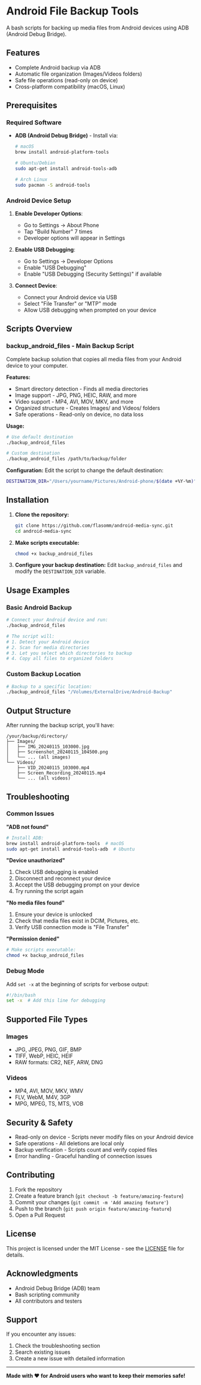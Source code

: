 # Android File Backup Tools

A bash scripts for backing up media files from Android devices using ADB (Android Debug Bridge).

## Features

- Complete Android backup via ADB
- Automatic file organization (Images/Videos folders)
- Safe file operations (read-only on device)
- Cross-platform compatibility (macOS, Linux)

## Prerequisites

### Required Software
- **ADB (Android Debug Bridge)** - Install via:
  ```bash
  # macOS
  brew install android-platform-tools
  
  # Ubuntu/Debian
  sudo apt-get install android-tools-adb
  
  # Arch Linux
  sudo pacman -S android-tools
  ```

### Android Device Setup
1. **Enable Developer Options**:
   - Go to Settings → About Phone
   - Tap "Build Number" 7 times
   - Developer options will appear in Settings

2. **Enable USB Debugging**:
   - Go to Settings → Developer Options
   - Enable "USB Debugging"
   - Enable "USB Debugging (Security Settings)" if available

3. **Connect Device**:
   - Connect your Android device via USB
   - Select "File Transfer" or "MTP" mode
   - Allow USB debugging when prompted on your device

## Scripts Overview

### backup_android_files - Main Backup Script
Complete backup solution that copies all media files from your Android device to your computer.

**Features:**
- Smart directory detection - Finds all media directories
- Image support - JPG, PNG, HEIC, RAW, and more
- Video support - MP4, AVI, MOV, MKV, and more
- Organized structure - Creates Images/ and Videos/ folders
- Safe operations - Read-only on device, no data loss

**Usage:**
```bash
# Use default destination
./backup_android_files

# Custom destination
./backup_android_files /path/to/backup/folder
```

**Configuration:**
Edit the script to change the default destination:
```bash
DESTINATION_DIR="/Users/yourname/Pictures/Android-phone/$(date +%Y-%m)"
```

## Installation

1. **Clone the repository:**
   ```bash
   git clone https://github.com/flasomm/android-media-sync.git
   cd android-media-sync
   ```

2. **Make scripts executable:**
   ```bash
   chmod +x backup_android_files
   ```

3. **Configure your backup destination:**
   Edit `backup_android_files` and modify the `DESTINATION_DIR` variable.

## Usage Examples

### Basic Android Backup
```bash
# Connect your Android device and run:
./backup_android_files

# The script will:
# 1. Detect your Android device
# 2. Scan for media directories
# 3. Let you select which directories to backup
# 4. Copy all files to organized folders
```

### Custom Backup Location
```bash
# Backup to a specific location:
./backup_android_files "/Volumes/ExternalDrive/Android-Backup"
```

## Output Structure

After running the backup script, you'll have:
```
/your/backup/directory/
├── Images/
│   ├── IMG_20240115_103000.jpg
│   ├── Screenshot_20240115_104500.png
│   └── ... (all images)
└── Videos/
    ├── VID_20240115_103000.mp4
    ├── Screen_Recording_20240115.mp4
    └── ... (all videos)
```

## Troubleshooting

### Common Issues

**"ADB not found"**
```bash
# Install ADB:
brew install android-platform-tools  # macOS
sudo apt-get install android-tools-adb  # Ubuntu
```

**"Device unauthorized"**
1. Check USB debugging is enabled
2. Disconnect and reconnect your device
3. Accept the USB debugging prompt on your device
4. Try running the script again

**"No media files found"**
1. Ensure your device is unlocked
2. Check that media files exist in DCIM, Pictures, etc.
3. Verify USB connection mode is "File Transfer"

**"Permission denied"**
```bash
# Make scripts executable:
chmod +x backup_android_files
```

### Debug Mode
Add `set -x` at the beginning of scripts for verbose output:
```bash
#!/bin/bash
set -x  # Add this line for debugging
```

## Supported File Types

### Images
- JPG, JPEG, PNG, GIF, BMP
- TIFF, WebP, HEIC, HEIF
- RAW formats: CR2, NEF, ARW, DNG

### Videos
- MP4, AVI, MOV, MKV, WMV
- FLV, WebM, M4V, 3GP
- MPG, MPEG, TS, MTS, VOB

## Security & Safety

- Read-only on device - Scripts never modify files on your Android device
- Safe operations - All deletions are local only
- Backup verification - Scripts count and verify copied files
- Error handling - Graceful handling of connection issues

## Contributing

1. Fork the repository
2. Create a feature branch (`git checkout -b feature/amazing-feature`)
3. Commit your changes (`git commit -m 'Add amazing feature'`)
4. Push to the branch (`git push origin feature/amazing-feature`)
5. Open a Pull Request

## License

This project is licensed under the MIT License - see the [LICENSE](LICENSE) file for details.

## Acknowledgments

- Android Debug Bridge (ADB) team
- Bash scripting community
- All contributors and testers

## Support

If you encounter any issues:
1. Check the troubleshooting section
2. Search existing issues
3. Create a new issue with detailed information

---

**Made with ❤️ for Android users who want to keep their memories safe!**
